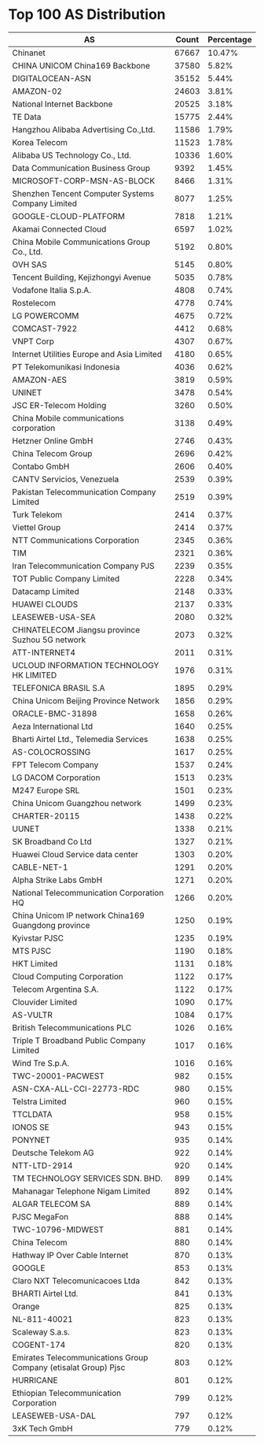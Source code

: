 # Top 100 AS Distribution
| AS | Count | Percentage |
|----|----|----|
| Chinanet | 67667 | 10.47% |
| CHINA UNICOM China169 Backbone | 37580 | 5.82% |
| DIGITALOCEAN-ASN | 35152 | 5.44% |
| AMAZON-02 | 24603 | 3.81% |
| National Internet Backbone | 20525 | 3.18% |
| TE Data | 15775 | 2.44% |
| Hangzhou Alibaba Advertising Co.,Ltd. | 11586 | 1.79% |
| Korea Telecom | 11523 | 1.78% |
| Alibaba US Technology Co., Ltd. | 10336 | 1.60% |
| Data Communication Business Group | 9392 | 1.45% |
| MICROSOFT-CORP-MSN-AS-BLOCK | 8466 | 1.31% |
| Shenzhen Tencent Computer Systems Company Limited | 8077 | 1.25% |
| GOOGLE-CLOUD-PLATFORM | 7818 | 1.21% |
| Akamai Connected Cloud | 6597 | 1.02% |
| China Mobile Communications Group Co., Ltd. | 5192 | 0.80% |
| OVH SAS | 5145 | 0.80% |
| Tencent Building, Kejizhongyi Avenue | 5035 | 0.78% |
| Vodafone Italia S.p.A. | 4808 | 0.74% |
| Rostelecom | 4778 | 0.74% |
| LG POWERCOMM | 4675 | 0.72% |
| COMCAST-7922 | 4412 | 0.68% |
| VNPT Corp | 4307 | 0.67% |
| Internet Utilities Europe and Asia Limited | 4180 | 0.65% |
| PT Telekomunikasi Indonesia | 4036 | 0.62% |
| AMAZON-AES | 3819 | 0.59% |
| UNINET | 3478 | 0.54% |
| JSC ER-Telecom Holding | 3260 | 0.50% |
| China Mobile communications corporation | 3138 | 0.49% |
| Hetzner Online GmbH | 2746 | 0.43% |
| China Telecom Group | 2696 | 0.42% |
| Contabo GmbH | 2606 | 0.40% |
| CANTV Servicios, Venezuela | 2539 | 0.39% |
| Pakistan Telecommunication Company Limited | 2519 | 0.39% |
| Turk Telekom | 2414 | 0.37% |
| Viettel Group | 2414 | 0.37% |
| NTT Communications Corporation | 2345 | 0.36% |
| TIM | 2321 | 0.36% |
| Iran Telecommunication Company PJS | 2239 | 0.35% |
| TOT Public Company Limited | 2228 | 0.34% |
| Datacamp Limited | 2148 | 0.33% |
| HUAWEI CLOUDS | 2137 | 0.33% |
| LEASEWEB-USA-SEA | 2080 | 0.32% |
| CHINATELECOM Jiangsu province Suzhou 5G network | 2073 | 0.32% |
| ATT-INTERNET4 | 2011 | 0.31% |
| UCLOUD INFORMATION TECHNOLOGY HK LIMITED | 1976 | 0.31% |
| TELEFONICA BRASIL S.A | 1895 | 0.29% |
| China Unicom Beijing Province Network | 1856 | 0.29% |
| ORACLE-BMC-31898 | 1658 | 0.26% |
| Aeza International Ltd | 1640 | 0.25% |
| Bharti Airtel Ltd., Telemedia Services | 1638 | 0.25% |
| AS-COLOCROSSING | 1617 | 0.25% |
| FPT Telecom Company | 1537 | 0.24% |
| LG DACOM Corporation | 1513 | 0.23% |
| M247 Europe SRL | 1501 | 0.23% |
| China Unicom Guangzhou network | 1499 | 0.23% |
| CHARTER-20115 | 1438 | 0.22% |
| UUNET | 1338 | 0.21% |
| SK Broadband Co Ltd | 1327 | 0.21% |
| Huawei Cloud Service data center | 1303 | 0.20% |
| CABLE-NET-1 | 1291 | 0.20% |
| Alpha Strike Labs GmbH | 1271 | 0.20% |
| National Telecommunication Corporation HQ | 1266 | 0.20% |
| China Unicom IP network China169 Guangdong province | 1250 | 0.19% |
| Kyivstar PJSC | 1235 | 0.19% |
| MTS PJSC | 1190 | 0.18% |
| HKT Limited | 1131 | 0.18% |
| Cloud Computing Corporation | 1122 | 0.17% |
| Telecom Argentina S.A. | 1122 | 0.17% |
| Clouvider Limited | 1090 | 0.17% |
| AS-VULTR | 1084 | 0.17% |
| British Telecommunications PLC | 1026 | 0.16% |
| Triple T Broadband Public Company Limited | 1017 | 0.16% |
| Wind Tre S.p.A. | 1016 | 0.16% |
| TWC-20001-PACWEST | 982 | 0.15% |
| ASN-CXA-ALL-CCI-22773-RDC | 980 | 0.15% |
| Telstra Limited | 960 | 0.15% |
| TTCLDATA | 958 | 0.15% |
| IONOS SE | 943 | 0.15% |
| PONYNET | 935 | 0.14% |
| Deutsche Telekom AG | 922 | 0.14% |
| NTT-LTD-2914 | 920 | 0.14% |
| TM TECHNOLOGY SERVICES SDN. BHD. | 899 | 0.14% |
| Mahanagar Telephone Nigam Limited | 892 | 0.14% |
| ALGAR TELECOM SA | 889 | 0.14% |
| PJSC MegaFon | 888 | 0.14% |
| TWC-10796-MIDWEST | 881 | 0.14% |
| China Telecom | 880 | 0.14% |
| Hathway IP Over Cable Internet | 870 | 0.13% |
| GOOGLE | 853 | 0.13% |
| Claro NXT Telecomunicacoes Ltda | 842 | 0.13% |
| BHARTI Airtel Ltd. | 841 | 0.13% |
| Orange | 825 | 0.13% |
| NL-811-40021 | 823 | 0.13% |
| Scaleway S.a.s. | 823 | 0.13% |
| COGENT-174 | 820 | 0.13% |
| Emirates Telecommunications Group Company (etisalat Group) Pjsc | 803 | 0.12% |
| HURRICANE | 801 | 0.12% |
| Ethiopian Telecommunication Corporation | 799 | 0.12% |
| LEASEWEB-USA-DAL | 797 | 0.12% |
| 3xK Tech GmbH | 779 | 0.12% |
